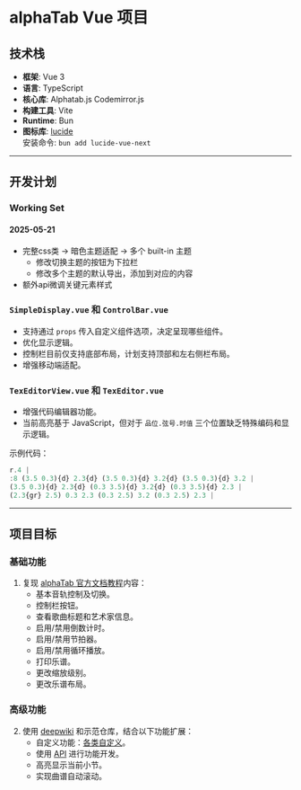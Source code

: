 # alphaTab Vue 项目

## 技术栈

- **框架**: Vue 3
- **语言**: TypeScript
- **核心库**: Alphatab.js Codemirror.js
- **构建工具**: Vite
- **Runtime**: Bun
- **图标库**: [lucide](https://lucide.dev/)  
  安装命令: `bun add lucide-vue-next`

---

## 开发计划

### Working Set

#### 2025-05-21

- 完整css类 -> 暗色主题适配 -> 多个 built-in 主题
  - 修改切换主题的按钮为下拉栏
  - 修改多个主题的默认导出，添加到对应的内容
- 额外api微调关键元素样式

### `SimpleDisplay.vue` 和 `ControlBar.vue`

- 支持通过 `props` 传入自定义组件选项，决定呈现哪些组件。
- 优化显示逻辑。
- 控制栏目前仅支持底部布局，计划支持顶部和左右侧栏布局。
- 增强移动端适配。

### `TexEditorView.vue` 和 `TexEditor.vue`

- 增强代码编辑器功能。
- 当前高亮基于 JavaScript，但对于 `品位.弦号.时值` 三个位置缺乏特殊编码和显示逻辑。

示例代码：
```js
r.4 | 
:8 (3.5 0.3){d} 2.3{d} (3.5 0.3){d} 3.2{d} (3.5 0.3){d} 3.2 |
(3.5 0.3){d} 2.3{d} (0.3 3.5){d} 3.2{d} (0.3 3.5){d} 2.3 |
(2.3{gr} 2.5) 0.3 2.3 (0.3 2.5) 3.2 (0.3 2.5) 2.3 |
```

---

## 项目目标

### 基础功能

1. 复现 [alphaTab 官方文档教程](https://www.alphatab.net/docs/tutorial-web/introduction)内容：
   - 基本音轨控制及切换。
   - 控制栏按钮。
   - 查看歌曲标题和艺术家信息。
   - 启用/禁用倒数计时。
   - 启用/禁用节拍器。
   - 启用/禁用循环播放。
   - 打印乐谱。
   - 更改缩放级别。
   - 更改乐谱布局。

### 高级功能

2. 使用 [deepwiki](https://deepwiki.com/CoderLine/alphaTabWebsite) 和示范仓库，结合以下功能扩展：
   - 自定义功能：[各类自定义](https://www.alphatab.net/docs/guides/coloring)。
   - 使用 [API](https://www.alphatab.net/docs/reference/settings/) 进行功能开发。
   - 高亮显示当前小节。
   - 实现曲谱自动滚动。


